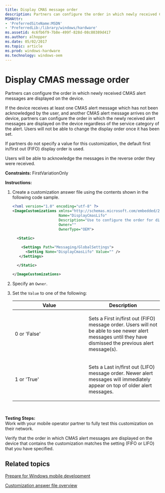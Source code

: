 ```yaml
---
title: Display CMAS message order
description: Partners can configure the order in which newly received CMAS alert messages are displayed on the device.
MSHAttr:
- 'PreferredSiteName:MSDN'
- 'PreferredLib:/library/windows/hardware'
ms.assetid: 4c6fb6f9-7b8e-499f-828d-08c80389d417
ms.author: alhopper
ms.date: 05/02/2017
ms.topic: article
ms.prod: windows-hardware
ms.technology: windows-oem
---
```


# Display CMAS message order


Partners can configure the order in which newly received CMAS alert messages are displayed on the device.

If the device receives at least one CMAS alert message which has not been acknowledged by the user, and another CMAS alert message arrives on the device, partners can configure the order in which the newly received alert messages are displayed on the device regardless of the service category of the alert. Users will not be able to change the display order once it has been set.

If partners do not specify a value for this customization, the default first in/first out (FIFO) display order is used.

Users will be able to acknowledge the messages in the reverse order they were received.

<a href="" id="constraints---firstvariationonly"></a>**Constraints:** FirstVariationOnly  

<a href="" id="instructions-"></a>**Instructions:**  
1.  Create a customization answer file using the contents shown in the following code sample.

    ```XML
    <?xml version="1.0" encoding="utf-8" ?>  
    <ImageCustomizations xmlns="http://schemas.microsoft.com/embedded/2004/10/ImageUpdate"  
                         Name="DisplayCmasLifo"  
                         Description="Use to configure the order for displaying new CMAS alert messages."  
                         Owner=""  
                         OwnerType="OEM"> 
      
      <Static>  

        <Settings Path="Messaging/GlobalSettings">  
          <Setting Name="DisplayCmasLifo" Value="" /> 
       </Settings>  

      </Static>

    </ImageCustomizations>
    ```

2.  Specify an `Owner`.

3.  Set the `Value` to one of the following:

    <table>
    <colgroup>
    <col width="50%" />
    <col width="50%" />
    </colgroup>
    <thead>
    <tr class="header">
    <th>Value</th>
    <th>Description</th>
    </tr>
    </thead>
    <tbody>
    <tr class="odd">
    <td><p>0 or 'False'</p></td>
    <td><p>Sets a First in/first out (FIFO) message order. Users will not be able to see newer alert messages until they have dismissed the previous alert message(s).</p></td>
    </tr>
    <tr class="even">
    <td><p>1 or 'True'</p></td>
    <td><p>Sets a Last in/first out (LIFO) message order. Newer alert messages will immediately appear on top of older alert messages.</p></td>
    </tr>
    </tbody>
    </table>

     

<a href="" id="testing-steps-"></a>**Testing Steps:**  
Work with your mobile operator partner to fully test this customization on their network.

Verify that the order in which CMAS alert messages are displayed on the device that contains the customization matches the setting (FIFO or LIFO) that you have specified.

## Related topics

[Prepare for Windows mobile development](https://docs.microsoft.com/en-us/windows-hardware/manufacture/mobile/preparing-for-windows-mobile-development)

[Customization answer file overview](https://docs.microsoft.com/en-us/windows-hardware/customize/mobile/mcsf/customization-answer-file)
